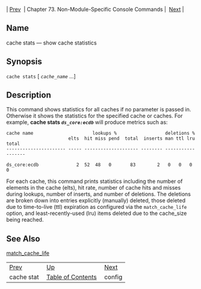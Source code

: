 | [Prev](console_commands.cache_stat)  | Chapter 73. Non-Module-Specific Console Commands |  [Next](console_commands.config) |

<a name="console_commands.cache_stats"></a>
## Name

cache stats — show cache statistics

## Synopsis

`cache stats` [ *`cache_name`* ...]

<a name="idp11432176"></a>
## Description

This command shows statistics for all caches if no parameter is passed in. Otherwise it shows the statistics for the specified cache or caches. For example, **cache stats *`ds_core:ecdb`***                        will produce metrics such as:

```
cache name                      lookups %                  deletions %
                       elts  hit miss pend  total  inserts man ttl lru  total
---------------------- ----- -------------------- -------- ------------------

ds_core:ecdb              2  52  48   0       83        2   0   0   0        0
```

For each cache, this command prints statistics including the number of elements in the cache (elts), hit rate, number of cache hits and misses during lookups, number of inserts, and number of deletions. The deletions are broken down into entries explicitly (manually) deleted, those deleted due to time-to-live (ttl) expiration as configured via the `match_cache_life` option, and least-recently-used (lru) items deleted due to the cache_size being reached.

<a name="idp11437504"></a>
## See Also

[match_cache_life](conf.ref.match_cache_life "match_cache_life")

|     |     |     |
| --- | --- | --- |
| [Prev](console_commands.cache_stat)  | [Up](console.cmds.ref) |  [Next](console_commands.config) |
| cache stat  | [Table of Contents](index) |  config |

